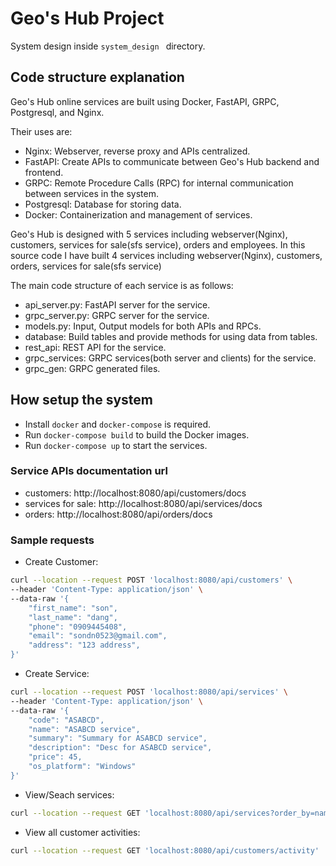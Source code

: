 # Geo's Hub Project

System design inside `system_design ` directory.

## Code structure explanation

Geo's Hub online services are built using Docker, FastAPI, GRPC, Postgresql, and Nginx.

Their uses are:

- Nginx: Webserver, reverse proxy and APIs centralized.
- FastAPI: Create APIs to communicate between Geo's Hub backend and frontend.
- GRPC: Remote Procedure Calls (RPC) for internal communication between services in the system.
- Postgresql: Database for storing data.
- Docker: Containerization and management of services.

Geo's Hub is designed with 5 services including webserver(Nginx), customers, services for sale(sfs service), orders and employees.
In this source code I have built 4 services including webserver(Nginx), customers, orders, services for sale(sfs service)

The main code structure of each service is as follows:

- api_server.py: FastAPI server for the service.
- grpc_server.py: GRPC server for the service.
- models.py: Input, Output models for both APIs and RPCs.
- database: Build tables and provide methods for using data from tables.
- rest_api: REST API for the service.
- grpc_services: GRPC services(both server and clients) for the service.
- grpc_gen: GRPC generated files.

## How setup the system

- Install `docker` and `docker-compose` is required.
- Run `docker-compose build` to build the Docker images.
- Run `docker-compose up` to start the services.

### Service APIs documentation url

- customers: http://localhost:8080/api/customers/docs
- services for sale: http://localhost:8080/api/services/docs
- orders: http://localhost:8080/api/orders/docs

### Sample requests

- Create Customer:

```bash
curl --location --request POST 'localhost:8080/api/customers' \
--header 'Content-Type: application/json' \
--data-raw '{
    "first_name": "son",
    "last_name": "dang",
    "phone": "0909445408",
    "email": "sondn0523@gmail.com",
    "address": "123 address",
}'
```

- Create Service:

```bash
curl --location --request POST 'localhost:8080/api/services' \
--header 'Content-Type: application/json' \
--data-raw '{
    "code": "ASABCD",
    "name": "ASABCD service",
    "summary": "Summary for ASABCD service",
    "description": "Desc for ASABCD service",
    "price": 45,
    "os_platform": "Windows"
}'
```

- View/Seach services:

```bash
curl --location --request GET 'localhost:8080/api/services?order_by=name&sort_asc=False&search_code=ABC&customer_id=1'
```

- View all customer activities:

```bash
curl --location --request GET 'localhost:8080/api/customers/activity'
```
